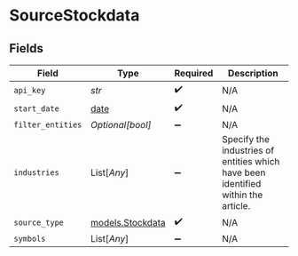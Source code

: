 # SourceStockdata


## Fields

| Field                                                                             | Type                                                                              | Required                                                                          | Description                                                                       |
| --------------------------------------------------------------------------------- | --------------------------------------------------------------------------------- | --------------------------------------------------------------------------------- | --------------------------------------------------------------------------------- |
| `api_key`                                                                         | *str*                                                                             | :heavy_check_mark:                                                                | N/A                                                                               |
| `start_date`                                                                      | [date](https://docs.python.org/3/library/datetime.html#date-objects)              | :heavy_check_mark:                                                                | N/A                                                                               |
| `filter_entities`                                                                 | *Optional[bool]*                                                                  | :heavy_minus_sign:                                                                | N/A                                                                               |
| `industries`                                                                      | List[*Any*]                                                                       | :heavy_minus_sign:                                                                | Specify the industries of entities which have been identified within the article. |
| `source_type`                                                                     | [models.Stockdata](../models/stockdata.md)                                        | :heavy_check_mark:                                                                | N/A                                                                               |
| `symbols`                                                                         | List[*Any*]                                                                       | :heavy_minus_sign:                                                                | N/A                                                                               |